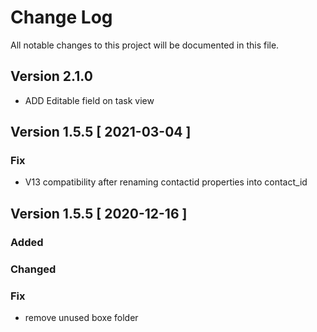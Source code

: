 # Change Log
All notable changes to this project will be documented in this file.

## Version 2.1.0
- ADD Editable field on task view

## Version 1.5.5 [ 2021-03-04 ]

### Fix
- V13 compatibility after renaming contactid properties into contact_id


## Version 1.5.5 [ 2020-12-16 ]

### Added

### Changed

### Fix
- remove unused boxe folder  


